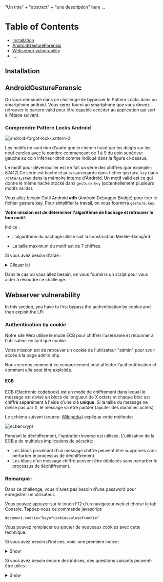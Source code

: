 "Un titre" + "abstract" + "une description" here ...
# Table of Contents
* [Installation](./README.md/#installation)
* [AndroidGestureForensic](./README.md/#androidGestureForensic)
* [Webserver vulnerability](./README.md/#webserver-vulnerability)
* ....

## Installation

## AndroidGestureForensic
On vous demande dans ce challenge de bypasser le Pattern Locks dans un smartphone android. Vous serez fourni un smartphone que vous devrez retrouver le partern valid pour être capable accéder au application qui sert à l'étape suivant.
### Comprendre Pattern Locks Android

![android-forgot-lock-pattern-2](https://user-images.githubusercontent.com/26149560/36914215-d3ef2694-1e4c-11e8-9ddf-c09cd66097db.png)

Les motifs ne sont rien d'autre que le chemin tracé par les doigts sur les neuf cercles avec le nombre commençant de 1 à 9 du coin supérieur gauche au coin inférieur droit comme indiqué dans la figure ci-dessus.

Le motif pour déverrouiller est en fait un série des chiffres (par example : 87412).Ce série est haché et puis sauvegarde dans fichier `gesture.key` dans ``/data/system`` dans la mémoire interne d'Android. Un motif valid est ce qui donne le même haché stocké dans `gesture.key` (potentiellement plusieurs motifs valids).

Vous allez besoin Outil Android **adb** (Android Debugger Bridge) pour tirer le fichier gesture.key. Pour simplifier le travail, on vous fournirra `gesture.key`. 

**Votre mission est de déterminer l'algorithme de hachage et retrouver le bon motif.**

Indice : 

* L'algorithme du hachage utilisé suit la construction Merkle–Damgård 

* La taille maximum du motif est de 7 chiffres.


Si vous avez besoin d'aide :

<details>
<summary>Cliquer ici</summary>

* Quelle est la taille du haché? Quelle est l'algorithme de hachage vous donne cette taille? (Wikipedia peut vous aider pour répondre cette question)

* Les posibilités du motif n'est pas très grand (vous pouvez bruteforcer en prennant le contraint "depuis 1, vous ne pouvez qu'aller au 2 ou 4, etc.")
</details>

Dans le cas où vous allez besoin, on vous fournirra un script pour vous aider à résoudre ce challenge. 

## Webserver vulnerability
In this section, you have to first bypass the authentication by cookie and then exploit the LFI
### Authentication by cookie
Notre site Web utilise le mode ECB pour chiffrer l'username et retourner à l'utilisateur en tant que cookie.

Votre mission est de retrouver un cookie de l'utilisateur "admin" pour avoir accès à la page admin.php.

Nous verrons comment ce comportement peut affecter l'authentification et comment elle peut être exploitée.

#### ECB
ECB (Electronic codebook) est un mode de chiffrement dans lequel le message est divisé en blocs de longueur de X octets et chaque bloc est chiffré séparément à l'aide d'une clé **unique**. Si la taille du message ne divise pas par X, le message va être padder (ajouter des dummies octets)

Le schéma suivant (source: [Wikipedia](https://en.wikipedia.org/wiki/Block_cipher_mode_of_operation)) explique cette méthode:

![ecbencrypt](https://user-images.githubusercontent.com/26149560/36741024-5cc2be06-1be4-11e8-96c4-8c0684934230.PNG)

Pendant le déchiffrement, l'opération inverse est utilisée. L'utilisation de la ECB a de multiples implications de sécurité:

* Les blocs provenant d'un message chiffré peuvent être supprimés sans perturber le processus de déchiffrement.
* Les blocs d'un message chiffré peuvent être déplacés sans perturber le processus de déchiffrement.

### Remarque : 

Dans ce challenge, vous n'avez pas besoin d'une password pour enregistrer un utilisateur. 

Vous pouvez appuyer sur le touch F12 d'un navigateur web et choisir le tab Console. Tappez-vous ce commande javascript:
```
document.cookie="keyofcookie=valueofcookie"
```
Vous pouvez remplacer ou ajouter de nouveaux cookies avec cette technique.


Si vous avez besoin d'indices, voici une première indice:

<details>
<summary>Show</summary>

* Créer utilisateur "aaaaaaaa" (8 x a) et "aaaaaaaaaaaaaaaa" (16 x a)

   * Est-ce que vous vous rendez compte quelque chose de particulière aux cookies "auth"?   
   
   * Quelle est la taille d'un bloc?
   
   * Souvenez-vous le première implication de sécurité en-dessus, comment vous pouvez fabriquer un utilisateur pour lequel le cookie contient le cookie de "admin"?
   
   * Une fois vous trouvez le cookie, modifiez-vous le à l'aide de document.cookie
   
</details>   


Si vous avez besoin encore des indices, des questions suivants peuvent-être utiles :   
<details>
<summary>Show</summary>
Le cookie "auth" que vous reveverez est de forme "Ye9iCGOuYQ%3d%3d"

Le "%3d%3d" est url encodé de "**==**" ==> Bonne indice pour base64 string.

Essayez-vous de le décoder. En python vous pouver taper ce command pour decoder URL:  

``
python -c "print(__import__('urllib.parse').parse.unquote('CookieURLencoded'))"
``

Puis utiliser le nouveau cookie dans cette command : 

``
python -c "print(__import__('base64').b64decode('YourCookieHere'))"
``

Voici un example : 

```
python -c "print(__import__('urllib.parse').parse.unquote('Ye9iCGOuYQ%3d%3d'))"

> Ye9iCGOuYQ==

python -c "print(__import__('base64').b64decode('Ye9iCGOuYQ=='))"

> b'a\xefb\x08c\xaea'
````

Quelle est la taille d'un bloc?

Pour réponse à cette question, on continue l'example. Le résultat de b64decode est sous forme **b' '** car python3 distingue bytes (préfix par b' ') et string. les 2 caractères suivent le **\x** forment 1 byte. Tout les valeurs ne peuvent représent sous ASCII seraeint se présent sous forme hexadécimal avec \x comme préfixe. Donc ici **b'a\xefb\x08c\xaea'** a 7 bytes comme suit : ['a','\xef','b','\x08','c','\xae','a']

Après avoir la taille d'un bloc. Vous pouvez par example créer un utilisateur "a...aadmin" avec "a...a" a la longueur d'un bloc et ensuite extraire le bloc cookie de "admin"

Vous pouvez écrire vous même une script pour exploit ou utiliser notre script **authBypass.py**.
   
</details>
   
   
